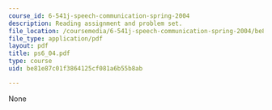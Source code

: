 ```yaml
---
course_id: 6-541j-speech-communication-spring-2004
description: Reading assignment and problem set.
file_location: /coursemedia/6-541j-speech-communication-spring-2004/be81e87c01f3864125cf081a6b55b8ab_ps6_04.pdf
file_type: application/pdf
layout: pdf
title: ps6_04.pdf
type: course
uid: be81e87c01f3864125cf081a6b55b8ab

---
```

None